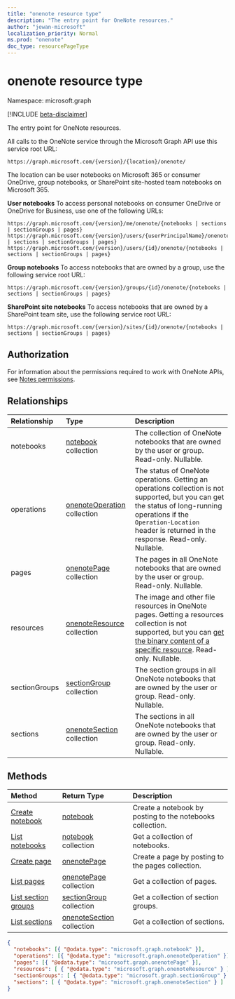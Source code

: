 ```yaml
---
title: "onenote resource type"
description: "The entry point for OneNote resources."
author: "jewan-microsoft"
localization_priority: Normal
ms.prod: "onenote"
doc_type: resourcePageType
---
```


# onenote resource type

Namespace: microsoft.graph

[!INCLUDE [beta-disclaimer](../../includes/beta-disclaimer.md)]

The entry point for OneNote resources.

All calls to the OneNote service through the Microsoft Graph API use this service root URL:

```http
https://graph.microsoft.com/{version}/{location}/onenote/ 
```

The location can be user notebooks on Microsoft 365 or consumer OneDrive, group notebooks, or SharePoint site-hosted team notebooks on Microsoft 365. 

**User notebooks** To access personal notebooks on consumer OneDrive or OneDrive for Business, use one of the following URLs:

```http
https://graph.microsoft.com/{version}/me/onenote/{notebooks | sections | sectionGroups | pages} 
https://graph.microsoft.com/{version}/users/{userPrincipalName}/onenote/{notebooks | sections | sectionGroups | pages} 
https://graph.microsoft.com/{version}/users/{id}/onenote/{notebooks | sections | sectionGroups | pages} 
```

**Group notebooks** To access notebooks that are owned by a group, use the following service root URL:

```http
https://graph.microsoft.com/{version}/groups/{id}/onenote/{notebooks | sections | sectionGroups | pages} 
```
**SharePoint site notebooks** To access notebooks that are owned by a SharePoint team site, use the following service root URL:

```http
https://graph.microsoft.com/{version}/sites/{id}/onenote/{notebooks | sections | sectionGroups | pages} 
```

## Authorization

For information about the permissions required to work with OneNote APIs, see [Notes permissions](/graph/permissions-reference#notes-permissions).

## Relationships
| Relationship | Type	|Description|
|:---------------|:--------|:----------|
|notebooks|[notebook](notebook.md) collection|The collection of OneNote notebooks that are owned by the user or group. Read-only. Nullable.|
|operations|[onenoteOperation](onenoteoperation.md) collection |The status of OneNote operations. Getting an operations collection is not supported, but you can get the status of long-running operations if the `Operation-Location` header is returned in the response. Read-only. Nullable.|
|pages|[onenotePage](onenotepage.md) collection|The pages in all OneNote notebooks that are owned by the user or group.  Read-only. Nullable.|
|resources|[onenoteResource](onenoteresource.md) collection |The image and other file resources in OneNote pages. Getting a resources collection is not supported, but you can [get the binary content of a specific resource](onenoteresource.md). Read-only. Nullable.|
|sectionGroups|[sectionGroup](sectiongroup.md) collection|The section groups in all OneNote notebooks that are owned by the user or group.  Read-only. Nullable.|
|sections|[onenoteSection](onenotesection.md) collection|The sections in all OneNote notebooks that are owned by the user or group.  Read-only. Nullable.|

## Methods

| Method		   | Return Type	|Description|
|:---------------|:--------|:----------|
|[Create notebook](../api/onenote-post-notebooks.md) |[notebook](notebook.md)| Create a notebook by posting to the notebooks collection.|
|[List notebooks](../api/onenote-list-notebooks.md) |[notebook](notebook.md) collection| Get a collection of notebooks.|
|[Create page](../api/onenote-post-pages.md) |[onenotePage](onenotepage.md) | Create a page by posting to the pages collection.|
|[List pages](../api/onenote-list-pages.md) |[onenotePage](onenotepage.md)  collection| Get a collection of pages.|
|[List section groups](../api/onenote-list-sectiongroups.md) |[sectionGroup](sectiongroup.md) collection| Get a collection of section groups.|
|[List sections](../api/onenote-list-sections.md) |[onenoteSection](onenotesection.md) collection| Get a collection of sections.|
<!--{
  "blockType": "resource",
  "baseType": "microsoft.graph.entity",
  "@odata.type": "microsoft.graph.onenote"
}-->
``` json
{
  "notebooks": [{ "@odata.type": "microsoft.graph.notebook" }],
  "operations": [{ "@odata.type": "microsoft.graph.onenoteOperation" }],
  "pages": [{ "@odata.type": "microsoft.graph.onenotePage" }],
  "resources": [ { "@odata.type": "microsoft.graph.onenoteResource" } ],
  "sectionGroups": [ { "@odata.type": "microsoft.graph.sectionGroup" } ],
  "sections": [ { "@odata.type": "microsoft.graph.onenoteSection" } ]
}
```

<!-- uuid: 8fcb5dbc-d5aa-4681-8e31-b001d5168d79
2015-10-25 14:57:30 UTC -->
<!--
{
  "type": "#page.annotation",
  "description": "onenote resource",
  "keywords": "",
  "section": "documentation",
  "tocPath": "",
  "suppressions": []
}
-->

